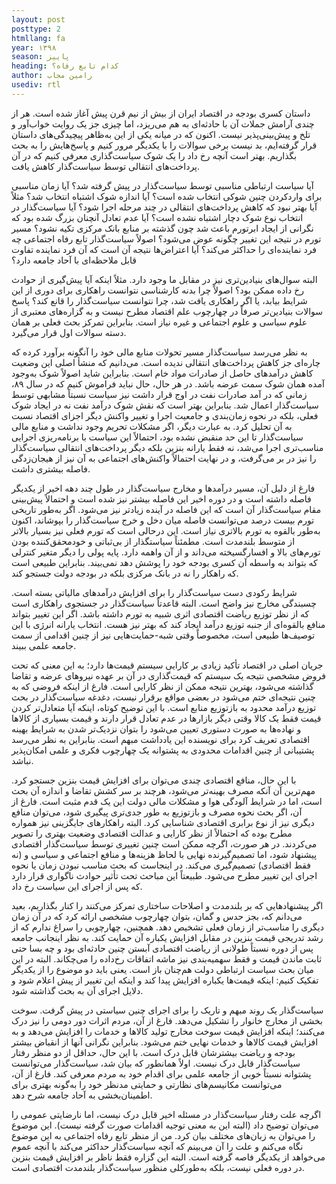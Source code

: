 ```yaml
---
layout: post
posttype: 2
htmllang: fa
year: ۱۳۹۸
season: پاییز
heading: کدام تابع رفاه؟
author: رامین مجاب
usediv: rtl
---
```


داستان کسری بودجه در اقتصاد ایران از بیش از نیم قرن پیش آغاز شده است. هر از چندی آرامش جملات آن با حادثه‌ای به هم می‌ریزد، اما چیزی جز یک روایت خواب‌آور و تلخ و پیش‌بینی‌پذیر نیست. اکنون که در میانه یکی از این به‌ظاهر پیچیدگی‌های داستان قرار گرفته‌ایم، بد نیست برخی سوالات را با یکدیگر مرور کنیم و پاسخ‌هایش را به بحث بگذاریم. بهتر است آنچه رخ داد را یک شوک سیاست‌گذاری معرفی کنیم که در آن پرداخت‌های انتقالی توسط سیاست‌گذار کاهش یافت.

آیا سیاست ارتباطی مناسبی توسط سیاست‌گذار در پیش گرفته شد؟ آیا زمان مناسبی برای واردکردن چنین شوکی انتخاب شده است؟ آیا اندازه شوک اشتباه انتخاب شد؟ مثلاً آیا بهتر نبود که کاهش پرداخت‌های انتقالی در چند مرحله اجرا شود؟ آیا سیاست‌گذار در انتخاب نوع شوک دچار اشتباه نشده است؟ آیا عدم تعادل آنچنان بزرگ شده بود که نگرانی از ایجاد ابرتورم باعث شد چون گذشته بر منابع بانک مرکزی تکیه نشود؟ مسیر تورم در نتیجه این تغییر چگونه عوض می‌شود؟ اصولاً سیاست‌گذار تابع رفاه اجتماعی چه فرد نماینده‌ای را حداکثر می‌کند؟ آیا اعتراض‌ها نتیجه آن است که آن فرد نماینده تفاوت قابل ملاحظه‌ای با آحاد جامعه دارد؟

البته سوال‌های بنیادین‌تری نیز در مقابل ما وجود دارد. مثلاً اینکه آیا پیش‌گیری از حوادث رخ داده ممکن بود؟ اصولاً چرا بدنه کارشناسی نتوانست راهکاری برای دوری از این شرایط بیابد، یا اگر راهکاری یافت شد، چرا نتوانست سیاست‌گذار را قانع کند؟ پاسخ سوالات بنیادین‌تر صرفاً در چهارچوب علم اقتصاد مطرح نیست و به گزاره‌های معتبری از علوم سیاسی و علوم اجتماعی و غیره نیاز است. بنابراین تمرکز بحث فعلی بر همان دسته سوالات اول قرار می‌گیرد.

به نظر می‌رسد سیاست‌گذار مسیر تحولات منابع مالی خود را آنگونه برآورد کرده که چاره‌ای جز کاهش پرداخت‌های انتقالی ندیده است. می‌دانیم که منشأ اصلی این وضعیت کاهش درآمدهای حاصل از صادرات مواد خام است. بنابراین شاید اصولاً شوک به‌وجود آمده همان شوک سمت عرضه باشد. در هر حال، حال نباید فراموش کنیم که در سال ۸۹، زمانی که در آمد صادرات نفت در اوج قرار داشت نیز سیاست نسبتاً مشابهی توسط سیاست‌گذار اعمال شد. بنابراین بهتر است که نقش شوک درآمد نفت نه در ایجاد شوک فعلی، بلکه در نحوه زمان‌بندی و جامعیت اجرا و تغییر واکنش دیگر اجزای اقتصاد نسبت به آن تحلیل کرد. به عبارت دیگر، اگر مشکلات تحریم وجود نداشت و منابع مالی سیاست‌گذار تا این حد منقبض نشده بود، احتمالاً این سیاست با برنامه‌ریزی اجرایی مناسب‌تری اجرا می‌شد، نه فقط یارانه بنزین بلکه دیگر پرداخت‌های انتقالی سیاست‌گذار را نیز در بر می‌گرفت، و در نهایت احتمالاً واکنش‌های اجتماعی به آن نیز از هیجان‌زدگی فاصله بیشتری داشت.

فارغ از دلیل آن، مسیر درآمدها و مخارج سیاست‌گذار در طول چند دهه اخیر از یکدیگر فاصله داشته است و در دوره اخیر این فاصله بیشتر نیز شده است و احتمالاً پیش‌بینی مقام سیاست‌گذار آن است که این فاصله در آینده زیادتر نیز می‌شود. اگر به‌طور تاریخی تورم بیست‌ درصد می‌توانست فاصله میان دخل و خرج سیاست‌گذار را بپوشاند، اکنون به‌طور بالقوه به تورم بالاتری نیاز است. این درحالی است که تورم فعلی نیز بسیار بالاتر از متوسط بلندمدت است. مطمئناً سیاستگذار از بی‌ثباتی و خودمحقق‌کننده بودن تورم‌های بالا و افسارگسیخته می‌داند و از آن واهمه دارد. پایه پولی را دیگر متغیر کنترلی که بتواند به واسطه آن کسری بودجه خود را پوشش دهد نمی‌بیند. بنابراین طبیعی است که راهکار را نه در بانک مرکزی بلکه در بودجه دولت جستجو کند.

شرایط رکودی دست سیاست‌گذار را برای افزایش درآمدهای مالیاتی بسته است. چسبندگی مخارج نیز واضح است. البته قاعدتاً سیاست‌گذار در جستجوی راهکاری است که از نظر توزیع ریاضت اقتصادی اثری شبیه به تورم داشته باشد. اگر این تغییر بتواند منافع بالقوه‌ای از جنبه توزیع درآمد ایجاد کند که بهتر نیز هست. انتخاب یارانه انرژی با این توصیف‌ها طبیعی است، مخصوصاً وقتی شبه-حمایت‌هایی نیز از چنین اقدامی از سمت جامعه علمی ببیند.

جریان اصلی در اقتصاد تأکید زیادی بر کارایی سیستم قیمت‌ها دارد؛ به این معنی که تحت فروض مشخصی نتیجه یک سیستم که قیمت‌گذاری در آن بر عهده نیروهای عرضه و تقاضا گذاشته می‌شود،‌ بهترین نتیجه ممکن از نظر کارایی است. فارغ از اینکه فروضی که به چنین نتیجه‌ای ختم می‌شود در بعضی مواقع برقرار نیست، دغدغه سیاست‌گذار در بحث توزیع درآمد محدود به بازتوزیع منابع است. با این توضیح کوتاه، اینکه آیا متعادل‌تر کردن قیمت فقط یک کالا وقتی دیگر بازارها در عدم تعادل قرار دارند و قیمت بسیاری از کالاها و نهاده‌ها به صورت دستوری تعیین می‌شود را بتوان نزدیک‌تر شدن به شرایط بهینه اقتصادی تعریف کرد برای نویسنده این یادداشت مبهم است. بنابراین به نظر می‌رسد پشتیبانی از چنین اقدامات محدودی به پشتوانه یک چهارچوب فکری و علمی امکان‌پذیر نباشد. 

با این حال، منافع اقتصادی چندی می‌توان برای افزایش قیمت بنزین جستجو کرد. مهم‌ترین آن آنکه مصرف بهینه‌تر می‌شود، هرچند بر سر کشش تقاضا و اندازه آن بحث است، اما در شرایط آلودگی هوا و مشکلات مالی دولت این یک قدم مثبت است. فارغ از آن، اگر بحث نحوه مصرف و بازتوزیع به طور جدی‌تری پیگیری شود، می‌توان منافع دیگری نیز از نوع برابری اقتصادی شناسایی کرد. البته راهکارهای جایگزینی نیز همواره مطرح بوده که احتمالاً از نظر کارایی و عدالت اقتصادی وضعیت بهتری را تصویر می‌کردند. در هر صورت، اگرچه ممکن است چنین تغییری توسط سیاست‌گذار اقتصادی پیشنهاد شود، اما تصمیم‌گیرنده نهایی با لحاظ هزینه‌ها و منافع اجتماعی و سیاسی و (نه فقط اقتصادی) تصمیم‌گیری می‌کند. در اینجاست که بحث مناسب نبودن زمان یا نحوه اجرای این تغییر مطرح می‌شود. طبیعتاً این مباحث تحت تأثیر حوادث ناگواری قرار دارد که پس از اجرای این سیاست رخ داد.

اگر پیشنهادهایی که بر بلندمدت و اصلاحات ساختاری تمرکز می‌کنند را کنار بگذاریم، بعید می‌دانم که، بجز حدس و گمان، بتوان چهارچوب مشخصی ارائه کرد که در آن زمان دیگری را مناسب‌تر از زمان فعلی تشخیص دهد. همچنین، چهارچوبی را سراغ ندارم که از رشد تدریجی قیمت بنزین در مقابل افزایش یکباره آن حمایت کند. به نظر اینجانب جامعه پس از دوره نسبتاً طولانی از ریاضت اقتصادی آبستن چنین حادثه‌ای بود و چه بسا حتی ثابت ماندن قیمت و فقط سهمیه‌بندی نیز ماشه اتفاقات رخ‌داده را می‌چکاند. البته در این میان بحث سیاست ارتباطی دولت هم‌چنان باز است. یعنی باید دو موضوع را از یکدیگر تفکیک کنیم: اینکه قیمت‌ها یکباره افزایش پیدا کند و اینکه این تغییر از پیش اعلام شود و دلایل اجرای آن به بحث گذاشته شود.

سیاست‌گذار یک روند مبهم و تاریک را برای اجرای چنین سیاستی در پیش گرفت. سوخت بخشی از مخارج خانوار را تشکیل می‌دهد. فارغ از آن، مردم اثرات دور دومی را نیز درک می‌کنند؛ اینکه افزایش قیمت سوخت مخارج تولید کالاها و خدمات را افزایش می‌دهد و به افزایش قیمت کالاها و خدمات نهایی ختم می‌شود. بنابراین نگرانی آنها از انقباض بیشتر بودجه و ریاضت بیشترشان قابل درک است. با این حال، حداقل از دو منظر رفتار سیاست‌گذار قابل درک نیست. اولاً همانطور که بیان شد، سیاست‌گذار می‌توانست پشتوانه نسبتاً خوبی از جامعه علمی برای اقدام خود به مردم معرفی کند. فارغ از آن، می‌توانست مکانیسم‌های نظارتی و حمایتی مدنظر خود را به‌گونه بهتری برای اطمینان‌بخشی به آحاد جامعه شرح دهد.

اگرچه علت رفتار سیاست‌گذار در مسئله اخیر قابل درک نیست، اما نارضایتی عمومی را می‌توان توضیح داد (البته این به معنی توجیه اقدامات صورت گرفته نیست). این موضوع را می‌توان به زبان‌های مختلف بیان کرد. من از منظر تابع رفاه اجتماعی به این موضوع نگاه می‌کنم و علت را آن می‌بینم که آنچه سیاست‌گذار حداکثر می‌کند با آنچه عموم می‌خواهد از یکدیگر فاصه گرفته است. البته این گزاره فقط ناظر بر افزایش قیمت بنزین در دوره فعلی نیست، بلکه به‌طورکلی منظور سیاست‌گذار بلندمدت اقتصادی است.
